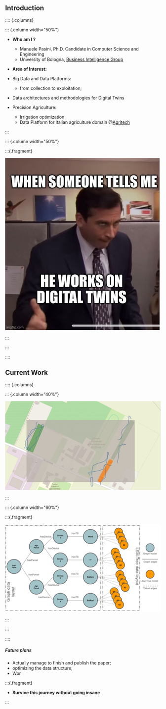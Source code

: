 ## Introduction

:::: {.columns}

::: {.column width="50%"}

- **Who am I ?** 

    - Manuele Pasini, Ph.D. Candidate in Computer Science and Engineering
    - University of Bologna, [Business Intelligence Group](https://big.csr.unibo.it/)

- **Area of Interest:** 

- Big Data and Data Platforms:
    - from collection to exploitation;

- Data architectures and methodologies for Digital Twins

- Precision Agriculture:
    - Irrigation optimization
    - Data Platform for italian agriculture domain @[Agritech](https://agritechcenter.it/it/)

:::

::: {.column width="50%"}

:::{.fragment}

![Oh God no, not DTs again](https://raw.githubusercontent.com/ManuelePasini/slides-markdown/refs/heads/master/slides/images/ioanninaSlides/dt_meme.jpg)

:::

:::


::::

## Current Work

:::: {.columns}

::: {.column width="40%"}

![Excerpt of our P.A. platform](https://raw.githubusercontent.com/ManuelePasini/slides-markdown/refs/heads/master/slides/images/ioanninaSlides/catalog.jpg)

:::

::: {.column width="60%"}

:::{.fragment}

![Graph+TimeSeries Hybrid data model](https://raw.githubusercontent.com/ManuelePasini/slides-markdown/refs/heads/master/slides/images/ioanninaSlides/dt_graph.svg)

:::

:::


::::




##### Future plans

- Actually manage to finish and publish the paper;
- optimizing the data structure;
- Wor

:::{.fragment}

- **Survive this journey without going insane**

:::
